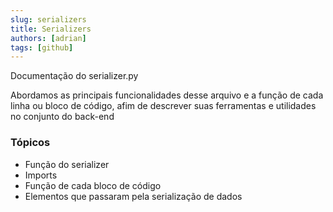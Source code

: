 ```yaml
---
slug: serializers
title: Serializers
authors: [adrian]
tags: [github]
---
```


Documentação do serializer.py

Abordamos as principais funcionalidades desse arquivo e a função de cada linha ou bloco de código, afim de descrever suas ferramentas e utilidades no conjunto do back-end
<!-- truncate -->

### Tópicos


- Função do serializer
- Imports
- Função de cada bloco de código
- Elementos que passaram pela serialização de dados


